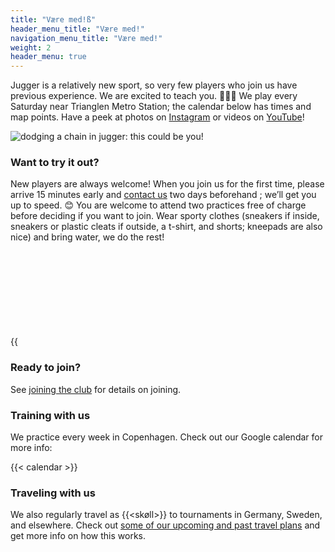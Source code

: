 ```yaml
---
title: "Være med!ß"
header_menu_title: "Være med!"
navigation_menu_title: "Være med!"
weight: 2
header_menu: true
---
```


Jugger is a relatively new sport, so very few players who join us have previous experience. We are excited to teach you. 🧑🏽‍🏫 We play every Saturday near Trianglen Metro Station; the calendar below has times and map points. Have a peek at photos on [Instagram](https://www.instagram.com/juggercph/) or videos on [YouTube](https://www.youtube.com/@JuggerCopenhagen/)!

![dodging a chain in jugger: this could be you!](/images/chainclash.webp)

### Want to try it out?
New players are always welcome! When you join us for the first time, please arrive 15 minutes early and [contact us](/#contact) two days beforehand ; we’ll get you up to speed. 😊 You are welcome to attend two practices free of charge before deciding if you want to join. Wear sporty clothes (sneakers if inside, sneakers or plastic cleats if outside, a t-shirt, and shorts; kneepads are also nice) and bring water, we do the rest!

{{<svg chase>}}

### Ready to join?
See [joining the club](joining) for details on joining.

### Training with us
We practice every week in Copenhagen. Check out our Google calendar for more info:

{{< calendar >}}

### Traveling with us
We also regularly travel as {{<skøll>}} to tournaments in Germany, Sweden, and elsewhere. Check out [some of our upcoming and past travel plans](tournaments) and get more info on how this works. 
